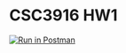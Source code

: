 # CSC3916 HW1

[![Run in Postman](https://run.pstmn.io/button.svg)](https://god.postman.co/run-collection/d951ab9e197be9d6fa3e?action=collection%2Fimport#?env%5BHW1%5D=W3sia2V5IjoiJGVjaG9fYm9keSIsInZhbHVlIjoiaGVsbG8gd29ybGQiLCJlbmFibGVkIjp0cnVlLCJ0eXBlIjoiZGVmYXVsdCJ9XQ==)
